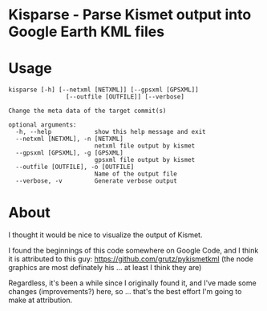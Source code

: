 # Kisparse - Parse Kismet output into Google Earth KML files

# Usage

    kisparse [-h] [--netxml [NETXML]] [--gpsxml [GPSXML]]
                    [--outfile [OUTFILE]] [--verbose]

    Change the meta data of the target commit(s)

    optional arguments:
      -h, --help            show this help message and exit
      --netxml [NETXML], -n [NETXML]
                            netxml file output by kismet
      --gpsxml [GPSXML], -g [GPSXML]
                            gpsxml file output by kismet
      --outfile [OUTFILE], -o [OUTFILE]
                            Name of the output file
      --verbose, -v         Generate verbose output

# About

I thought it would be nice to visualize the output of Kismet.

I found the beginnings of this code somewhere on Google Code, and I think it is attributed to this guy: https://github.com/grutz/pykismetkml (the node graphics are most definately his ... at least I think they are)

Regardless, it's been a while since I originally found it, and I've made some changes (improvements?) here, so ... that's the best effort I'm going to make at attribution.